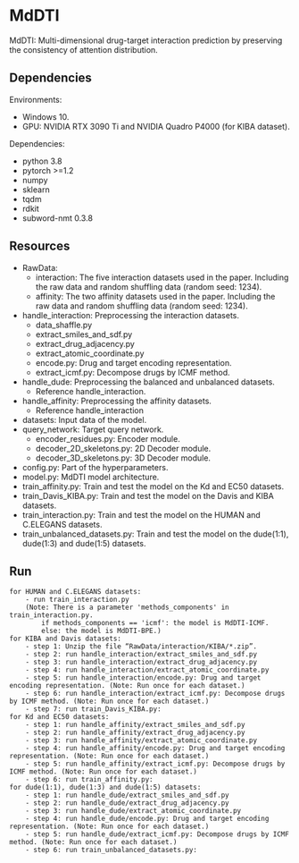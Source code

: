 # MdDTI
MdDTI: Multi-dimensional drug-target interaction prediction by preserving the consistency of attention distribution.

## Dependencies
Environments:
* Windows 10. 
* GPU: NVIDIA RTX 3090 Ti and NVIDIA Quadro P4000 (for KIBA dataset).

Dependencies:
* python 3.8
* pytorch >=1.2
* numpy
* sklearn
* tqdm
* rdkit
* subword-nmt 0.3.8

## Resources
* RawData:
    - interaction: The five interaction datasets used in the paper. Including the raw data and random shuffling data (random seed: 1234).
    - affinity: The two affinity datasets used in the paper. Including the raw data and random shuffling data (random seed: 1234).
* handle_interaction: Preprocessing the interaction datasets.
    - data_shaffle.py
    - extract_smiles_and_sdf.py
    - extract_drug_adjacency.py
    - extract_atomic_coordinate.py
    - encode.py: Drug and target encoding representation.
    - extract_icmf.py: Decompose drugs by ICMF method.
* handle_dude: Preprocessing the balanced and unbalanced datasets.
    - Reference handle_interaction.
* handle_affinity: Preprocessing the affinity datasets.
    - Reference handle_interaction
* datasets: Input data of the model.
* query_network: Target query network.
    - encoder_residues.py: Encoder module.
    - decoder_2D_skeletons.py: 2D Decoder module.
    - decoder_3D_skeletons.py: 3D Decoder module.
* config.py: Part of the hyperparameters.
* model.py: MdDTI model architecture.
* train_affinity.py: Train and test the model on the Kd and EC50 datasets.
* train_Davis_KIBA.py: Train and test the model on the Davis and KIBA datasets.
* train_interaction.py: Train and test the model on the HUMAN and C.ELEGANS datasets.
* train_unbalanced_datasets.py: Train and test the model on the dude(1:1), dude(1:3) and dude(1:5) datasets.

## Run
    for HUMAN and C.ELEGANS datasets:
        - run train_interaction.py
        (Note: There is a parameter 'methods_components' in train_interaction.py. 
            if methods_components == 'icmf': the model is MdDTI-ICMF.
            else: the model is MdDTI-BPE.)
    for KIBA and Davis datasets:
        - step 1: Unzip the file “RawData/interaction/KIBA/*.zip”.
        - step 2: run handle_interaction/extract_smiles_and_sdf.py
        - step 3: run handle_interaction/extract_drug_adjacency.py
        - step 4: run handle_interaction/extract_atomic_coordinate.py
        - step 5: run handle_interaction/encode.py: Drug and target encoding representation. (Note: Run once for each dataset.)
        - step 6: run handle_interaction/extract_icmf.py: Decompose drugs by ICMF method. (Note: Run once for each dataset.)
        - step 7: run train_Davis_KIBA.py:
    for Kd and EC50 datasets:
        - step 1: run handle_affinity/extract_smiles_and_sdf.py
        - step 2: run handle_affinity/extract_drug_adjacency.py
        - step 3: run handle_affinity/extract_atomic_coordinate.py
        - step 4: run handle_affinity/encode.py: Drug and target encoding representation. (Note: Run once for each dataset.)
        - step 5: run handle_affinity/extract_icmf.py: Decompose drugs by ICMF method. (Note: Run once for each dataset.)
        - step 6: run train_affinity.py:
    for dude(1:1), dude(1:3) and dude(1:5) datasets:
        - step 1: run handle_dude/extract_smiles_and_sdf.py
        - step 2: run handle_dude/extract_drug_adjacency.py
        - step 3: run handle_dude/extract_atomic_coordinate.py
        - step 4: run handle_dude/encode.py: Drug and target encoding representation. (Note: Run once for each dataset.)
        - step 5: run handle_dude/extract_icmf.py: Decompose drugs by ICMF method. (Note: Run once for each dataset.)
        - step 6: run train_unbalanced_datasets.py:
